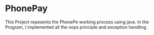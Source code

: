 # PhonePay
This Project repesents the PhonePe working process using java.
In the Program, I implemented all the oops principle and exception handling.
